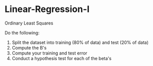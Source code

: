 # Linear-Regression-I
Ordinary Least Squares

Do the following:

1) Split the dataset into training (80% of data) and test (20% of data)
2) Compute the B's 
3) Compute your training and test error
4) Conduct a hypothesis test for each of the beta's
